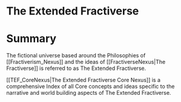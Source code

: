 # The Extended Fractiverse

# Summary

The fictional universe based around the Philosophies of [[Fractiverism_Nexus]] and the ideas of [[FractiverseNexus|The Fractiverse]] is referred to as The Extended Fractiverse.


[[TEF_CoreNexus|The Extended Fractiverse Core Nexus]] is a comprehensive Index of all Core concepts and ideas specific to the narrative and world building aspects of The Extended Fractiverse.

